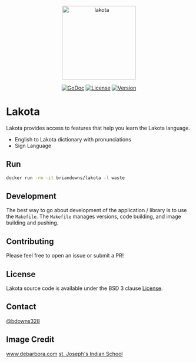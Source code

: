 <p align="center">
  <a href="lakota"><img src="https://www.stjo.org/wp-content/Media/Images/Page/Four-Directions/four-directions.png" width="200" height="200" border="0" alt="lakota"></a>
</p>
<p align="center">
  <a href="https://godoc.org/github.com/briandowns/lakota"><img src="https://godoc.org/github.com/briandowns/lakota?status.svg" alt="GoDoc"></a>
  <a href="https://opensource.org/licenses/BSD-3-Clause"><img src="https://img.shields.io/badge/License-BSD%203--Clause-orange.svg?" alt="License"></a>
  <a href="https://github.com/briandowns/lakota/releases"><img src="https://img.shields.io/badge/version-0.1.0-green.svg?" alt="Version"></a>
</p>

# Lakota

Lakota provides access to features that help you learn the Lakota language.

* English to Lakota dictionary with pronunciations
* Sign Language

## Run

```sh
docker run -rm -it briandowns/lakota -l waste
```

## Development

The best way to go about development of the application / library is to use the `Makefile`. The `Makefile` manages versions, code building, and image building and pushing.

## Contributing

Please feel free to open an issue or submit a PR!

## License

Lakota source code is available under the BSD 3 clause [License](/LICENSE).

## Contact

[@bdowns328](http://twitter.com/bdowns328)

## Image Credit

www.debarbora.com
[st. Joseph's Indian School](https://www.stjo.org/native-american-culture/native-american-beliefs/four-directions/)
